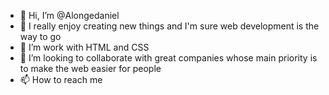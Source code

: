 - 👋 Hi, I’m @Alongedaniel
- 👀 I really enjoy creating new things and I'm sure web development is the way to go
- 🌱 I’m work with HTML and CSS 
- 💞️ I’m looking to collaborate with great companies whose main priority is to make the web easier for people 
- 📫 How to reach me 

<!---
Alongedaniel/Alongedaniel is a ✨ special ✨ repository because its `README.md` (this file) appears on your GitHub profile.
You can click the Preview link to take a look at your changes.
--->
